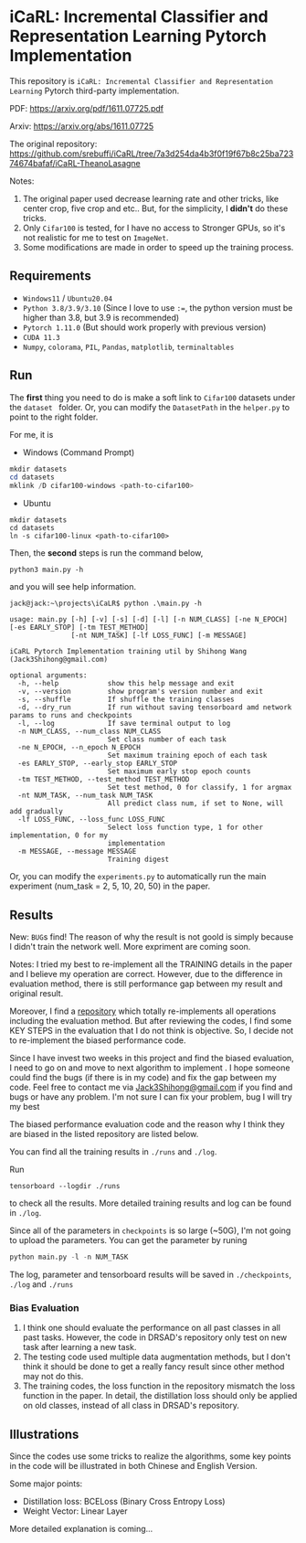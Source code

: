 # iCaRL: Incremental Classifier and Representation Learning Pytorch Implementation

This repository is `iCaRL: Incremental Classifier and Representation Learning` Pytorch third-party implementation.

PDF: https://arxiv.org/pdf/1611.07725.pdf

Arxiv: https://arxiv.org/abs/1611.07725

The original repository: https://github.com/srebuffi/iCaRL/tree/7a3d254da4b3f0f19f67b8c25ba72374674bafaf/iCaRL-TheanoLasagne

Notes:

1. The original paper used decrease learning rate and other tricks, like center crop, five crop and etc.. But, for the simplicity, I **didn't** do these tricks.
2. Only `Cifar100` is tested, for I have no access to Stronger GPUs, so it's not realistic for me to test on `ImageNet`.
3. Some modifications are made in order to speed up the training process.

## Requirements

- `Windows11` / `Ubuntu20.04`
- `Python 3.8/3.9/3.10` (Since I love to use `:=`, the python version must be higher than 3.8, but 3.9 is recommended)
- `Pytorch 1.11.0` (But should work properly with previous version)
- `CUDA 11.3`
- `Numpy`, `colorama`, `PIL`, `Pandas`, `matplotlib`, `terminaltables` 

## Run

The **first** thing you need to do is make a soft link to `Cifar100` datasets under the `dataset ` folder. Or, you can modify the `DatasetPath` in the `helper.py` to point to the right folder.

For me, it is

- Windows (Command Prompt)

```powershell
mkdir datasets
cd datasets
mklink /D cifar100-windows <path-to-cifar100>
```

- Ubuntu

```shell
mkdir datasets
cd datasets
ln -s cifar100-linux <path-to-cifar100>
```

Then, the **second** steps is run the command below,

```shell
python3 main.py -h
```

and you will see help information.

```shell
jack@jack:~\projects\iCaLR$ python .\main.py -h

usage: main.py [-h] [-v] [-s] [-d] [-l] [-n NUM_CLASS] [-ne N_EPOCH] [-es EARLY_STOP] [-tm TEST_METHOD]
               [-nt NUM_TASK] [-lf LOSS_FUNC] [-m MESSAGE]

iCaRL Pytorch Implementation training util by Shihong Wang (Jack3Shihong@gmail.com)

optional arguments:
  -h, --help            show this help message and exit
  -v, --version         show program's version number and exit
  -s, --shuffle         If shuffle the training classes
  -d, --dry_run         If run without saving tensorboard amd network params to runs and checkpoints
  -l, --log             If save terminal output to log
  -n NUM_CLASS, --num_class NUM_CLASS
                        Set class number of each task
  -ne N_EPOCH, --n_epoch N_EPOCH
                        Set maximum training epoch of each task
  -es EARLY_STOP, --early_stop EARLY_STOP
                        Set maximum early stop epoch counts
  -tm TEST_METHOD, --test_method TEST_METHOD
                        Set test method, 0 for classify, 1 for argmax
  -nt NUM_TASK, --num_task NUM_TASK
                        All predict class num, if set to None, will add gradually
  -lf LOSS_FUNC, --loss_func LOSS_FUNC
                        Select loss function type, 1 for other implementation, 0 for my
                        implementation
  -m MESSAGE, --message MESSAGE
                        Training digest
```



Or, you can modify the `experiments.py` to automatically run the main experiment (num_task = 2, 5, 10, 20, 50) in the paper.



## Results

New: `BUG`s find! The reason of why the result is not goold is simply because I didn't train the network well. More expriment are coming soon.

Notes: I tried my best to re-implement all the TRAINING details in the paper and I believe my operation are correct. However, due to the difference in evaluation method, there is still performance gap between my result and original result.

Moreover, I find a [repository](https://github.com/DRSAD/iCaRL/tree/9768d45a86d7b43acfcf539ad84ae6d88f47d9e7 "repository") which totally re-implements all operations including the evaluation method. But after reviewing the codes, I find some KEY STEPS in the evaluation that I do not think is objective. So, I decide not to re-implement the biased performance code.

Since I have invest two weeks in this project and find the biased evaluation, I need to go on and move to next algorithm to implement . I hope someone could find the bugs (if there is in my code) and fix the gap between my code. Feel free to contact me via Jack3Shihong@gmail.com if you find and bugs or have any problem. I'm not sure I can fix your problem, bug I will try my best

The biased performance evaluation code and the reason why I think they are biased in the listed repository are listed below.



You can find all the training results in `./runs` and `./log`.

Run

```shell
tensorboard --logdir ./runs
```

to check all the results. More detailed training results and log can be found in `./log`.



Since all of the parameters in `checkpoints` is so large (~50G), I'm not going to upload the parameters. You can get the parameter by runing

```python
python main.py -l -n NUM_TASK
```

The log, parameter and tensorboard results will be saved in `./checkpoints`, `./log` and `./runs`



### Bias Evaluation

1. I think one should evaluate the performance on all past classes in all past tasks. However, the code in DRSAD's repository only test on new task after learning a new task.
2. The testing code used multiple data augmentation methods, but I don't think it should be done to get a really fancy result since other method may not do this.
3. The training codes, the loss function in the repository mismatch the loss function in the paper. In detail, the distillation loss should only be applied on old classes, instead of all class in DRSAD's repository.




## Illustrations

Since the codes use some tricks to realize the algorithms, some key points in the code will be illustrated in both Chinese and English Version.

Some major points:

- Distillation loss: BCELoss (Binary Cross Entropy Loss)
- Weight Vector: Linear Layer

More detailed explanation is coming...
